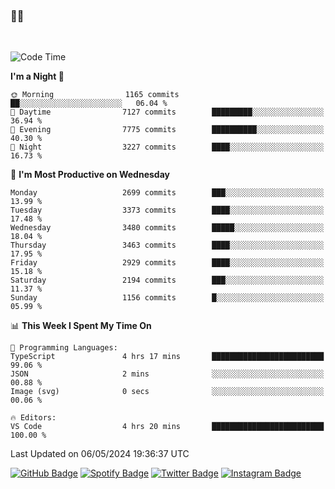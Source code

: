 ### 🤙🍺

<!-- <a href="https://github-readme-stats.vercel.app/api?username=hzak2xx&count_private=true&show_icons=true&theme=dracula">
  <img align="center" src="https://github-readme-stats.vercel.app/api?username=hzak2xx&count_private=true&show_icons=true&theme=dracula" />
</a>
</br> -->
</br>

<!--START_SECTION:waka-->
![Code Time](http://img.shields.io/badge/Code%20Time-3%2C276%20hrs%2053%20mins-blue)

**I'm a Night 🦉** 

```text
🌞 Morning                1165 commits        ██░░░░░░░░░░░░░░░░░░░░░░░   06.04 % 
🌆 Daytime                7127 commits        █████████░░░░░░░░░░░░░░░░   36.94 % 
🌃 Evening                7775 commits        ██████████░░░░░░░░░░░░░░░   40.30 % 
🌙 Night                  3227 commits        ████░░░░░░░░░░░░░░░░░░░░░   16.73 % 
```
📅 **I'm Most Productive on Wednesday** 

```text
Monday                   2699 commits        ███░░░░░░░░░░░░░░░░░░░░░░   13.99 % 
Tuesday                  3373 commits        ████░░░░░░░░░░░░░░░░░░░░░   17.48 % 
Wednesday                3480 commits        █████░░░░░░░░░░░░░░░░░░░░   18.04 % 
Thursday                 3463 commits        ████░░░░░░░░░░░░░░░░░░░░░   17.95 % 
Friday                   2929 commits        ████░░░░░░░░░░░░░░░░░░░░░   15.18 % 
Saturday                 2194 commits        ███░░░░░░░░░░░░░░░░░░░░░░   11.37 % 
Sunday                   1156 commits        █░░░░░░░░░░░░░░░░░░░░░░░░   05.99 % 
```


📊 **This Week I Spent My Time On** 

```text
💬 Programming Languages: 
TypeScript               4 hrs 17 mins       █████████████████████████   99.06 % 
JSON                     2 mins              ░░░░░░░░░░░░░░░░░░░░░░░░░   00.88 % 
Image (svg)              0 secs              ░░░░░░░░░░░░░░░░░░░░░░░░░   00.06 % 

🔥 Editors: 
VS Code                  4 hrs 20 mins       █████████████████████████   100.00 % 
```


 Last Updated on 06/05/2024 19:36:37 UTC
<!--END_SECTION:waka-->

[![GitHub Badge](https://img.shields.io/badge/GitHub-100000?style=for-the-badge&logo=github&logoColor=white)](https://github.com/hzak2xx)
[![Spotify Badge](https://img.shields.io/badge/Spotify-1ED760?&style=for-the-badge&logo=spotify&logoColor=white)](https://open.spotify.com/user/uf90s6sbbh75a1mt44clkhkvf)
[![Twitter Badge](https://img.shields.io/badge/Twitter-1DA1F2?style=for-the-badge&logo=twitter&logoColor=white)](https://twitter.com/hzak2xx)
[![Instagram Badge](https://img.shields.io/badge/Instagram-E4405F?style=for-the-badge&logo=instagram&logoColor=white)](https://www.instagram.com/hzak2xx/)
